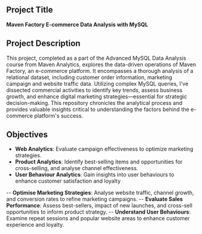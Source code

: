 ## Project Title
**Maven Factory E-commerce Data Analysis with MySQL**

## Project Description
This project, completed as a part of the Advanced MySQL Data Analysis course from Maven Analytics, explores the data-driven operations of Maven Factory, an e-commerce platform. It encompasses a thorough analysis of a relational dataset, including customer order information, marketing campaign and website traffic data. Utilizing complex MySQL queries, I've dissected commercial activities to identify key trends, assess business growth, and enhance digital marketing strategies—essential for strategic decision-making. This repository chronicles the analytical process and provides valuable insights critical to understanding the factors behind the e-commerce platform's success.

## Objectives
- **Web Analytics**: Evaluate campaign effectiveness to optimize marketing strategies.
- **Product Analytics**: Identify best-selling items and opportunities for cross-selling, and analyse channel effectiveness.
- **User Behaviour Analytics**: Gain insights into user behaviours to enhance customer satisfaction and loyalty 

-- **Optimise Marketing Strategies**: Analyse website traffic, channel growth, and conversion rates to refine marketing campaigns.
-- **Evaluate Sales Performance**: Assess best-sellers, impact of new launches, and cross-sell opportunities to inform product strategy.
-- **Understand User Behaviours**: Examine repeat sessions and popular website areas to enhance customer experience and loyalty.
